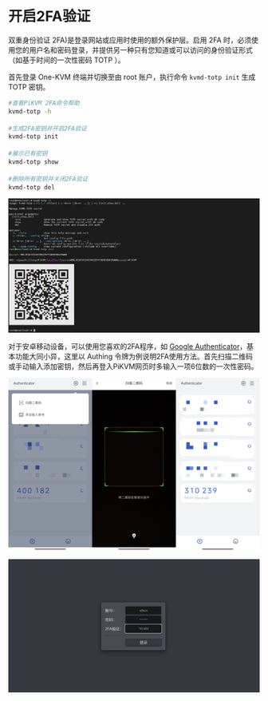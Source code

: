 # 开启2FA验证

双重身份验证 2FA)是登录网站或应用时使用的额外保护层。启用 2FA 时，必须使用您的用户名和密码登录，并提供另一种只有您知道或可以访问的身份验证形式（如基于时间的一次性密码 TOTP ）。

首先登录 One-KVM 终端并切换至由 root 账户，执行命令 `kvmd-totp init` 生成 TOTP 密钥。

```bash
#查看PiKVM 2FA命令帮助
kvmd-totp -h

#生成2FA密钥并开启2FA验证
kvmd-totp init

#展示已有密钥
kvmd-totp show

#删除所有密钥并关闭2FA验证
kvmd-totp del
```

![image-20240610104228226](./img/image-20240610104228226.png)

对于安卓移动设备，可以使用您喜欢的2FA程序，如 [Google Authenticator](https://play.google.com/store/apps/details?id=com.google.android.apps.authenticator2)，基本功能大同小异，这里以 Authing 令牌为例说明2FA使用方法。首先扫描二维码或手动输入添加密钥，然后再登入PiKVM网页时多输入一项6位数的一次性密码。

![IMG_20240610_104719](./img/IMG_20240610_104719.png)

![image-20240610105349638](./img/image-20240610105349638.png)